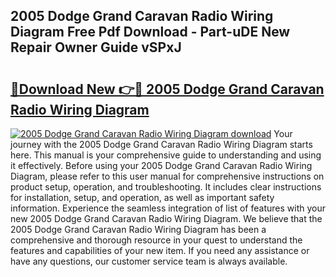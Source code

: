 ## 2005 Dodge Grand Caravan Radio Wiring Diagram Free Pdf Download - Part-uDE New Repair Owner Guide vSPxJ

# <h2><a href="http://dfjm4o.blite.top/?on=2005+Dodge+Grand+Caravan+Radio+Wiring+Diagram">🔗Download New 👉🔴 2005 Dodge Grand Caravan Radio Wiring Diagram</a></h2>

[![2005 Dodge Grand Caravan Radio Wiring Diagram download](https://i.imgur.com/lujVjoI.png)](http://dfjm4o.blite.top/?on=2005+Dodge+Grand+Caravan+Radio+Wiring+Diagram)
Your journey with the 2005 Dodge Grand Caravan Radio Wiring Diagram starts here. This manual is your comprehensive guide to understanding and using it effectively. Before using your 2005 Dodge Grand Caravan Radio Wiring Diagram, please refer to this user manual for comprehensive instructions on product setup, operation, and troubleshooting. It includes clear instructions for installation, setup, and operation, as well as important safety information. Experience the seamless integration of list of features with your new 2005 Dodge Grand Caravan Radio Wiring Diagram. We believe that the 2005 Dodge Grand Caravan Radio Wiring Diagram has been a comprehensive and thorough resource in your quest to understand the features and capabilities of your new item. If you need any assistance or have any questions, our customer service team is always available.
